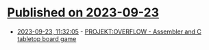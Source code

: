 # [Published on 2023-09-23](index.md)

* [2023-09-23, 11:32:05](https://lobste.rs/s/lqbven/projekt_overflow_assembler_c_tabletop) - [PROJEKT:OVERFLOW - Assembler and C tabletop board game](https://punkx.org/overflow)

